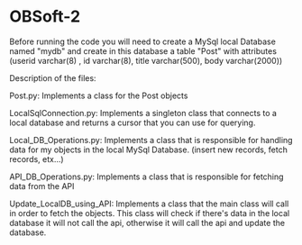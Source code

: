 # OBSoft-2
Before running the code you will need to create a MySql local Database named "mydb" and create in this database a table "Post" with attributes (userid varchar(8) , id varchar(8), title varchar(500), body varchar(2000))

Description of the files:

Post.py: Implements a class for the Post objects 

LocalSqlConnection.py: Implements a singleton class that connects to a local database and returns a cursor that you can use for querying.

Local_DB_Operations.py: Implements a class that is responsible for handling data for my objects in the local MySql Database. (insert new records, fetch records, etx...)
 
API_DB_Operations.py: Implements a class that is responsible for fetching data from the API

Update_LocalDB_using_API: Implements a class that the main class will call in order to fetch the objects. This class will check if there's data in the local database it will not call the api, otherwise it will call the api and update the database. 
